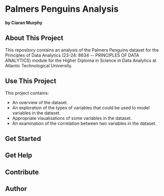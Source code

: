 # Palmers Penguins Analysis
**by Ciaran Murphy**

## About This Project
This repository contains an analysis of the Palmers Penguins dataset for the Principles of Data Analytics (23-24: 8634 -- PRINCIPLES OF DATA ANALYTICS) module for the Higher Diploma in Science in Data Analytics at Atlantic Technological University.

## Use This Project
This project contains:
* An overview of the dataset. 
* An exploration of the types of variables that could be used to model variables in the dataset. 
* Appropriate visualisations of some variables in the dataset. 
* An examination of the correlation between two variables in the dataset. 

## Get Started

## Get Help

## Contribute

## Author

